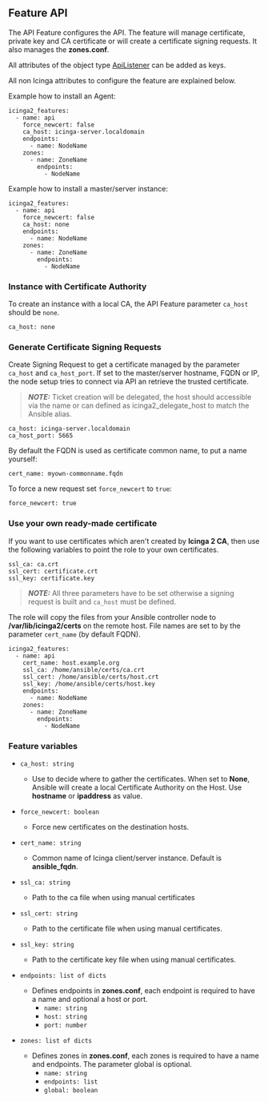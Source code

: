 ## Feature API

The API Feature configures the API. The feature will manage
certificate, private key and CA certificate or will create
a certificate signing requests. It also manages the **zones.conf**.

All attributes of the object type [ApiListener](https://icinga.com/docs/icinga-2/latest/doc/09-object-types/#apilistener) can be added as keys.

All non Icinga attributes to configure the feature are explained below.

Example how to install an Agent:

```
icinga2_features:
  - name: api
    force_newcert: false
    ca_host: icinga-server.localdomain
    endpoints:
      - name: NodeName
    zones:
      - name: ZoneName
        endpoints:
          - NodeName
```

Example how to install a master/server instance:

```
icinga2_features:
  - name: api
    force_newcert: false
    ca_host: none
    endpoints:
      - name: NodeName
    zones:
      - name: ZoneName
        endpoints:
          - NodeName
```

### Instance with Certificate Authority

To create an instance with a local CA, the API Feature parameter `ca_host` should be `none`.

```
ca_host: none
```

### Generate Certificate Signing Requests

Create Signing Request to get a certificate managed by the parameter `ca_host` and `ca_host_port`. If
set to the master/server hostname, FQDN or IP, the node setup tries to connect
via API an retrieve the trusted certificate.

> **_NOTE:_**  Ticket creation will be delegated, the host should accessible via the name or
can defined as icinga2_delegate_host to match the Ansible alias.

```
ca_host: icinga-server.localdomain
ca_host_port: 5665
```

By default the FQDN is used as certificate common name, to put a name
yourself:

```
cert_name: myown-commonname.fqdn
```

To force a new request set `force_newcert` to `true`:

```
force_newcert: true
```

### Use your own ready-made certificate

If you want to use certificates which aren't created by **Icinga 2 CA**, then use
the following variables to point the role to your own certificates.

```
ssl_ca: ca.crt
ssl_cert: certificate.crt
ssl_key: certificate.key
```

> **_NOTE:_** All three parameters have to be set otherwise a signing request is built
and `ca_host` must be defined.

The role will copy the files from your Ansible controller node to
**/var/lib/icinga2/certs** on the remote host. File names are
set to by the parameter `cert_name` (by default FQDN).

```
icinga2_features:
  - name: api
    cert_name: host.example.org
    ssl_ca: /home/ansible/certs/ca.crt
    ssl_cert: /home/ansible/certs/host.crt
    ssl_key: /home/ansible/certs/host.key
    endpoints:
      - name: NodeName
    zones:
      - name: ZoneName
        endpoints:
          - NodeName
```

### Feature variables

* `ca_host: string`
  * Use to decide where to gather the certificates. When set to **None**, Ansible will create a local Certificate Authority on the Host. Use **hostname** or **ipaddress** as value.

* `force_newcert: boolean`
  * Force new certificates on the destination hosts.

* `cert_name: string`
  * Common name of Icinga client/server instance. Default is **ansible_fqdn**.

* `ssl_ca: string`
  * Path to the ca file when using manual certificates

* `ssl_cert: string`
  * Path to the certificate file when using manual certificates.

* `ssl_key: string`
  * Path to the certificate key file when using manual certificates.

* `endpoints: list of dicts`
  * Defines endpoints in **zones.conf**, each endpoint is required to have a name and optional a host or port.  
    * `name: string`
    * `host: string`
    * `port: number`

* `zones: list of dicts`
  * Defines zones in **zones.conf**, each zones is required to have a name and endpoints. The parameter global is optional.
    * `name: string`
    * `endpoints: list`
    * `global: boolean`
